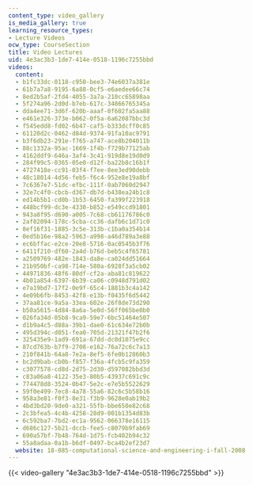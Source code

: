 ```yaml
---
content_type: video_gallery
is_media_gallery: true
learning_resource_types:
- Lecture Videos
ocw_type: CourseSection
title: Video Lectures
uid: 4e3ac3b3-1de7-414e-0518-1196c7255bbd
videos:
  content:
  - b1fc33dc-0118-c950-bee3-74e6037a381e
  - 61b7a7a8-9195-6a88-0cf5-e6aedee66c74
  - 8ed2b5af-2fd4-4055-3a7a-210cc65898aa
  - 5f274a96-2d0d-b7eb-617c-34866765345a
  - dda4ee71-3d6f-620b-aaaf-0f602fa5aa88
  - e461e326-373e-b062-0f5a-6a62087bbc3d
  - f545edd8-fd02-6b47-caf5-b333dcff0c85
  - 61120d2c-0462-d84d-9374-91fa10ac9791
  - b3f6db23-291e-f765-a747-ace8b204011b
  - 88c1332a-95ac-1669-1f4b-f729b77125ab
  - 4162ddf9-646a-3af4-3c41-919d8e19d0d9
  - 284f99c5-0365-05e0-d12f-ba22b8c16b1f
  - 4727418e-cc91-03f4-f7ee-8ee3ed90debb
  - 48c18014-4d56-feb5-f6c4-952e8e19a8bf
  - 7c6367e7-51dc-efbc-111f-0ab7060d2947
  - 32e7c4f0-cbcb-d367-db7d-b438ea24b1c8
  - ed14b5b1-cd0b-1b53-6450-fa399f223918
  - 448bcf99-dc3e-4330-b852-e549ccd91801
  - 943a8f95-d690-a005-7c68-cb61176786c0
  - 2af02094-178c-5cba-cc36-dafb6c1d71c0
  - 8ef16f31-1885-3c5e-313b-c1ba0a354b14
  - 0ed5b16e-98a2-5963-a998-a46d789a3e88
  - ec6bffac-e2ce-20e8-5716-0ac0545b3f76
  - 6411f210-df60-2a4d-b76d-beb5c4f65781
  - a2509769-482e-1843-da8e-ca024dd51664
  - 21b950bf-ca98-714e-580a-6928f3a5cb02
  - 44971836-48f6-80df-cf2a-aba81c819622
  - 4b01a854-6397-6b39-ca06-c0948d791d02
  - e7a19bd7-17f2-0e9f-65c4-1881b3c4a142
  - 4e09b6fb-8453-42f8-e13b-f0435f6d5442
  - 37aa81ce-9a5a-33ea-602e-26f8de73d290
  - b50a5615-4d84-8a6a-5e0d-56ff065be0b0
  - 026fa34d-05b8-9ca9-59e7-6bc51464e507
  - d1b9a4c5-d88a-39b1-dae0-61c634e72b0b
  - 495d394c-d051-fea0-705d-21321f47b2f6
  - 325435e9-1ad9-691a-67dd-dc0d1075e9cc
  - 87cd763b-b7f9-2708-e162-76a72c6c7a13
  - 210f841b-64a8-7e2a-8ef5-6fe0b12860b3
  - bc2d9bab-cb0b-f857-f36a-4fcb5c9fa359
  - c3077578-cd8d-2d75-2d30-d597082bbd3d
  - c83a06a8-4122-35e3-80b5-43937c691c9c
  - 774478d8-3524-0b47-5e2c-e7e5b5522629
  - 59f0e499-7ec8-4a78-55a6-82c6c5b58b16
  - 958a3e81-f0f3-8e31-f3b9-9628e0ab19b2
  - 4bd3bd20-9de0-a321-55fb-bbe650e82c68
  - 2c3bfea5-4c4b-4258-28d9-001b1354d83b
  - 6c592ba7-7bd2-ec1a-9562-066378e16115
  - d686c127-5b21-dccb-fee5-c8079b9fab69
  - 690a57bf-7b48-764d-1d75-fcb402b94c32
  - 55a8adaa-0a1b-b6df-0497-bca4b2ef23d7
  website: 18-085-computational-science-and-engineering-i-fall-2008
---
```



{{< video-gallery "4e3ac3b3-1de7-414e-0518-1196c7255bbd" >}}

